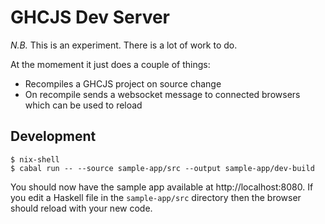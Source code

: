 # GHCJS Dev Server

*N.B.* This is an experiment. There is a lot of work to do.

At the momement it just does a couple of things:

* Recompiles a GHCJS project on source change
* On recompile sends a websocket message to connected browsers which can be used to reload

## Development

```
$ nix-shell
$ cabal run -- --source sample-app/src --output sample-app/dev-build
```

You should now have the sample app available at http://localhost:8080. If you edit a Haskell file in the `sample-app/src` directory then the browser should reload with your new code.
